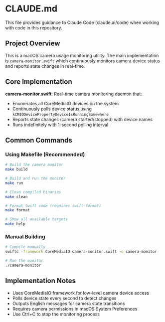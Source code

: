 # CLAUDE.md

This file provides guidance to Claude Code (claude.ai/code) when working with code in this repository.

## Project Overview

This is a macOS camera usage monitoring utility. The main implementation is `camera-monitor.swift` which continuously monitors camera device status and reports state changes in real-time.

## Core Implementation

**camera-monitor.swift**: Real-time camera monitoring daemon that:
- Enumerates all CoreMediaIO devices on the system
- Continuously polls device status using `kCMIODevicePropertyDeviceIsRunningSomewhere`
- Reports state changes (camera started/stopped) with device names
- Runs indefinitely with 1-second polling interval

## Common Commands

### Using Makefile (Recommended)
```bash
# Build the camera monitor
make build

# Build and run the monitor
make run

# Clean compiled binaries
make clean

# Format Swift code (requires swift-format)
make format

# Show all available targets
make help
```

### Manual Building
```bash
# Compile manually
swiftc -framework CoreMediaIO camera-monitor.swift -o camera-monitor

# Run the monitor
./camera-monitor
```

## Implementation Notes

- Uses CoreMediaIO framework for low-level camera device access
- Polls device state every second to detect changes
- Outputs English messages for camera state transitions
- Requires camera permissions in macOS System Preferences
- Use Ctrl+C to stop the monitoring process